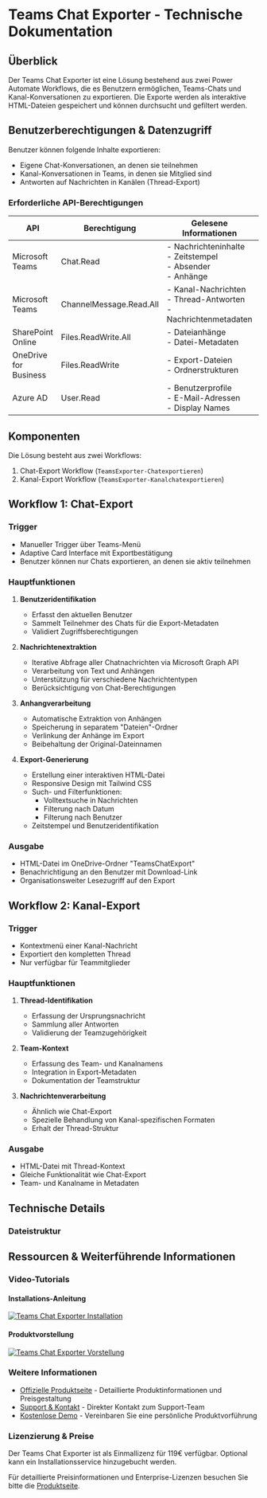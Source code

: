 # Teams Chat Exporter - Technische Dokumentation

## Überblick
Der Teams Chat Exporter ist eine Lösung bestehend aus zwei Power Automate Workflows, die es Benutzern ermöglichen, Teams-Chats und Kanal-Konversationen zu exportieren. Die Exporte werden als interaktive HTML-Dateien gespeichert und können durchsucht und gefiltert werden.

## Benutzerberechtigungen & Datenzugriff

Benutzer können folgende Inhalte exportieren:
- Eigene Chat-Konversationen, an denen sie teilnehmen
- Kanal-Konversationen in Teams, in denen sie Mitglied sind
- Antworten auf Nachrichten in Kanälen (Thread-Export)

### Erforderliche API-Berechtigungen

| API | Berechtigung | Gelesene Informationen | Zweck |
|-----|--------------|------------------------|--------|
| Microsoft Teams | Chat.Read | - Nachrichteninhalte<br>- Zeitstempel<br>- Absender<br>- Anhänge | Extraktion der Chat-Verläufe |
| Microsoft Teams | ChannelMessage.Read.All | - Kanal-Nachrichten<br>- Thread-Antworten<br>- Nachrichtenmetadaten | Export von Kanal-Konversationen |
| SharePoint Online | Files.ReadWrite.All | - Dateianhänge<br>- Datei-Metadaten | Speicherung von Chat-Anhängen |
| OneDrive for Business | Files.ReadWrite | - Export-Dateien<br>- Ordnerstrukturen | Speicherung der HTML-Exporte |
| Azure AD | User.Read | - Benutzerprofile<br>- E-Mail-Adressen<br>- Display Names | Benutzeridentifikation |

## Komponenten

Die Lösung besteht aus zwei Workflows:
1. Chat-Export Workflow (`TeamsExporter-Chatexportieren`)
2. Kanal-Export Workflow (`TeamsExporter-Kanalchatexportieren`) 

## Workflow 1: Chat-Export

### Trigger
- Manueller Trigger über Teams-Menü
- Adaptive Card Interface mit Exportbestätigung
- Benutzer können nur Chats exportieren, an denen sie aktiv teilnehmen

### Hauptfunktionen
1. **Benutzeridentifikation**
   - Erfasst den aktuellen Benutzer
   - Sammelt Teilnehmer des Chats für die Export-Metadaten
   - Validiert Zugriffsberechtigungen

2. **Nachrichtenextraktion**
   - Iterative Abfrage aller Chatnachrichten via Microsoft Graph API
   - Verarbeitung von Text und Anhängen
   - Unterstützung für verschiedene Nachrichtentypen
   - Berücksichtigung von Chat-Berechtigungen

3. **Anhangverarbeitung**
   - Automatische Extraktion von Anhängen
   - Speicherung in separatem "Dateien"-Ordner
   - Verlinkung der Anhänge im Export
   - Beibehaltung der Original-Dateinnamen

4. **Export-Generierung**
   - Erstellung einer interaktiven HTML-Datei
   - Responsive Design mit Tailwind CSS
   - Such- und Filterfunktionen:
     - Volltextsuche in Nachrichten
     - Filterung nach Datum
     - Filterung nach Benutzer
   - Zeitstempel und Benutzeridentifikation

### Ausgabe
- HTML-Datei im OneDrive-Ordner "TeamsChatExport"
- Benachrichtigung an den Benutzer mit Download-Link
- Organisationsweiter Lesezugriff auf den Export

## Workflow 2: Kanal-Export

### Trigger
- Kontextmenü einer Kanal-Nachricht
- Exportiert den kompletten Thread
- Nur verfügbar für Teammitglieder

### Hauptfunktionen
1. **Thread-Identifikation**
   - Erfassung der Ursprungsnachricht
   - Sammlung aller Antworten
   - Validierung der Teamzugehörigkeit

2. **Team-Kontext**
   - Erfassung des Team- und Kanalnamens
   - Integration in Export-Metadaten
   - Dokumentation der Teamstruktur

3. **Nachrichtenverarbeitung**
   - Ähnlich wie Chat-Export
   - Spezielle Behandlung von Kanal-spezifischen Formaten
   - Erhalt der Thread-Struktur

### Ausgabe
- HTML-Datei mit Thread-Kontext
- Gleiche Funktionalität wie Chat-Export
- Team- und Kanalname in Metadaten

## Technische Details

### Dateistruktur 

## Ressourcen & Weiterführende Informationen

### Video-Tutorials

#### Installations-Anleitung
[![Teams Chat Exporter Installation](https://img.youtube.com/vi/BV5YA9Lu-mY/0.jpg)](https://www.youtube.com/watch?v=BV5YA9Lu-mY)

#### Produktvorstellung
[![Teams Chat Exporter Vorstellung](https://img.youtube.com/vi/ANSKcxP64bU/0.jpg)](https://www.youtube.com/watch?v=ANSKcxP64bU)

### Weitere Informationen
- [Offizielle Produktseite](https://www.novalutions.de/teams-chats-exportieren/) - Detaillierte Produktinformationen und Preisgestaltung
- [Support & Kontakt](https://www.novalutions.de/teams-chats-exportieren/#contact) - Direkter Kontakt zum Support-Team
- [Kostenlose Demo](https://www.novalutions.de/teams-chats-exportieren/#demo) - Vereinbaren Sie eine persönliche Produktvorführung

### Lizenzierung & Preise
Der Teams Chat Exporter ist als Einmallizenz für 119€ verfügbar. Optional kann ein Installationsservice hinzugebucht werden.

Für detaillierte Preisinformationen und Enterprise-Lizenzen besuchen Sie bitte die [Produktseite](https://www.novalutions.de/teams-chats-exportieren/). 
